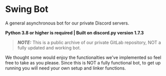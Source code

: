 # Swing Bot

A general asynchronous bot for our private Discord servers. 

**Python 3.8 or higher is required | Built on discord.py version 1.7.3**
>**_NOTE:_** This is a public archive of our private GitLab repository, NOT a fully updated and working bot. 

We thought some would enjoy the functionalties we've implemented so feel free to take as you please. Since this is NOT a fully functional bot, to get up running you will need your own setup and linker functions.